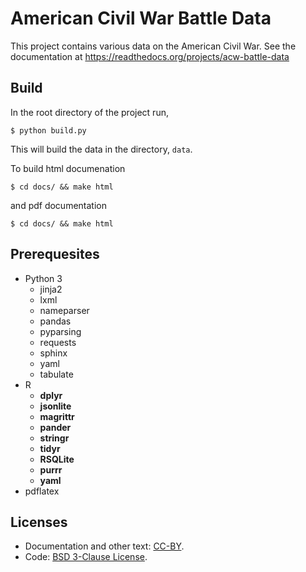 # American Civil War Battle Data

This project contains various data on the American Civil War.
See the documentation at https://readthedocs.org/projects/acw-battle-data

## Build

In the root directory of the project run,
```shell
$ python build.py
```
This will build the data in the directory, ``data``.

To build html documenation
```shell
$ cd docs/ && make html
```
and pdf documentation
```shell
$ cd docs/ && make html
```


## Prerequesites

- Python 3
    - jinja2
    - lxml
    - nameparser
    - pandas
    - pyparsing
    - requests
    - sphinx
    - yaml
	- tabulate
- R
    - **dplyr**
    - **jsonlite**
    - **magrittr**
    - **pander**
    - **stringr**
    - **tidyr**
    - **RSQLite**
    - **purrr**
    - **yaml**
- pdflatex


## Licenses

- Documentation and other text: [CC-BY](http://creativecommons.org/licenses/by/4.0/).
- Code: [BSD 3-Clause License](http://opensource.org/licenses/BSD-3-Clause).
